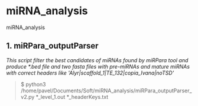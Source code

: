 # miRNA_analysis
miRNA_analysis

## 1. miRPara_outputParser

*This script filter the best candidates of miRNAs found by miRPara tool and produce \*.bed file and two fasta files with pre-miRNAs and mature miRNAs with correct headers like 'Alyr|scaffold_1|TE_132|copia_Ivana|noTSD'*

> $ python3 /home/pavel/Documents/Soft/miRNA_analysis/miRPara_outputParser_v2.py \*_level_1.out \*_headerKeys.txt
